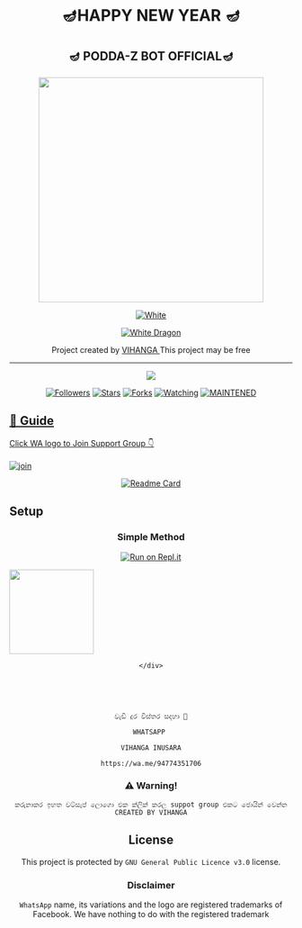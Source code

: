 
<div align="center">
  <h1>🪔HAPPY NEW YEAR 🪔️</h1>
  <h2>🪔 PODDA-Z BOT OFFICIAL🪔 </h2>
</div>
<div align="center">
  <img border-radius: 15px src=" width="400" height="400"/>
  <p align="center">
<a href="#"><img title="White" src="https://img.shields.io/badge/T REX PUBLIC-blue?colorA=%23ff0000&colorB=%23017e40&style=for-the-badge"></a>
</p>
  <p align="center">
<a href="https://github.com/TRexWa"><img title="White Dragon" src="https://img.shields.io/badge/Created💥by💥 PODDA-Z -dqz/JulieMwol?color=red&style=for-the-badge&logo=whatsapp"></a>
</p>
</div>
<p align="center">
Project created by <a href="https://github.com/Sathsara12/T-REX"> VIHANGA </a> This project may be free
    <br
       | © |
        owner |
    <br> 
</p>

----

  <p align="center">
  <a href="https://github.com/Dark-Knight-Hiruwa">
    <img src="https://img.shields.io/github/repo-size/Dark-Knight-Hiruwa/T-REX?color=green&label=Repo%20total%20size&style=plastic">
<p align="center">
<a href="https://github.com/Dark-Knight-Hiruwa/followers"><img title="Followers" src="https://img.shields.io/github/followers/Dark-Knight-Hiruwa?color=blue&style=flat-square"></a>
<a href="https://github.com/Sathsara12/T-REX/stargazers"><img title="Stars" src="https://img.shields.io/github/stars/Dark-Knight-Hiruwa/T-REX?color=blue&style=flat-square"></a>
<a href="https://github.com/Sathsara12/T-REX/network/members"><img title="Forks" src="https://img.shields.io/github/forks/Dark-Knight-Hiruwa/T-REX?color=blue&style=flat-square"></a>
<a href="https://github.com/Sathsara12/T-REX/watchers"><img title="Watching" src="https://img.shields.io/github/watchers/Dark-Knight-Hiruwa/T-REX?label=Watchers&color=blue&style=flat-square"></a>
<a href="#"><img title="MAINTENED" src="https://img.shields.io/badge/UNMAINTENED-YES-blue.svg"</a>
</p>
  

## 📢 Guide
Click WA logo to Join Support Group 👇
    <br>
<br>
  [![join](https://github.com/Alien-alfa/PublicBot/blob/main/wlogo.svg.png)](https://chat.whatsapp.com/GknHjjbu6auDKwUItqvbRh)
  <div align="center">
       
  [![Readme Card](https://github-readme-stats.vercel.app/api/pin/?username=Dark-Knight-Hiruwa&repo=T-REX&theme=nightowl)](https://github.com/Sathsara12/T-REX)
  </div>
    
## Setup
<div align="center">

  ### Simple Method
  
[![Run on Repl.it](https://repl.it/badge/github/quiec/whatsAlfa)](https://replit.com/@TRexWa/T-REX-QR-SESSION)

  <div align="left"><a href="https://dashboard.heroku.com/new?template=https://github.com/DARKCRIME1/xmas.git"><img src="https://i.ibb.co/WPRfjrZ/c6eb7d6b6606.png" width="150" ></a></div>

    </div>
<br>
<br >

```

වැඩි දුර විස්තර සදහා 🥺

WHATSAPP 

VIHANGA INUSARA

https://wa.me/94774351706
``` 
    
    



  
  
### ⚠️ Warning! 
```
කරුනාකර ඉහත වට්සැප් ලොගො එක ක්ලික් කරල suppot group එකට ජොයින් වෙන්න
CREATED BY VIHANGA
```


    


## License
This project is protected by `GNU General Public Licence v3.0` license.

### Disclaimer
`WhatsApp` name, its variations and the logo are registered trademarks of Facebook. We have nothing to do with the registered trademark
